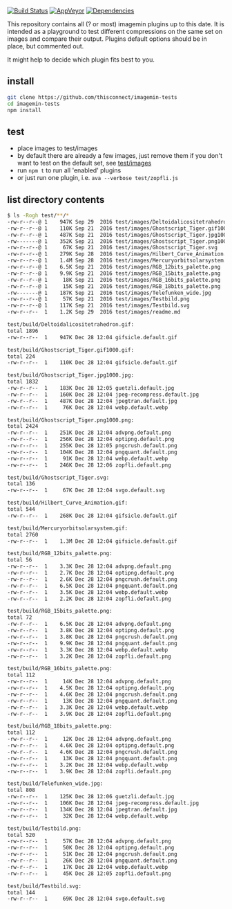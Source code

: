 [![Build Status](https://img.shields.io/travis/thisconnect/imagemin-tests/master.svg?style=flat-square&maxAge=1800)](https://travis-ci.org/thisconnect/imagemin-tests)
[![AppVeyor](https://img.shields.io/appveyor/ci/thisconnect/imagemin-tests/master.svg?style=flat-square&maxAge=1800)](https://ci.appveyor.com/project/thisconnect/imagemin-tests)
[![Dependencies](https://img.shields.io/david/thisconnect/imagemin-tests.svg?style=flat-square&maxAge=1800)](https://david-dm.org/thisconnect/imagemin-tests)

This repository contains all (? or most) imagemin plugins up to this date.
It is intended as a playground to test different
compressions on the same set on images and compare their output.
Plugins default options should be in place, but commented out.

It might help to decide which plugin fits best to you.


## install

```bash
git clone https://github.com/thisconnect/imagemin-tests
cd imagemin-tests
npm install
```


## test

- place images to test/images
- by default there are already a few images,
  just remove them if you don't want to test on the default set,
  see [test/images](https://github.com/thisconnect/imagemin-tests/tree/master/test/images)
- run `npm t` to run all 'enabled' plugins
- or just run one plugin, i.e. `ava --verbose test/zopfli.js`


## list directory contents


```bash
$ ls -Rogh test/**/*
-rw-r--r--@ 1    947K Sep 29  2016 test/images/Deltoidalicositetrahedron.gif
-rw-r--r--@ 1    110K Sep 21  2016 test/images/Ghostscript_Tiger.gif1000.gif
-rw-r--r--@ 1    487K Sep 21  2016 test/images/Ghostscript_Tiger.jpg1000.jpg
-rw-------@ 1    352K Sep 21  2016 test/images/Ghostscript_Tiger.png1000.png
-rw-r--r--@ 1     67K Sep 21  2016 test/images/Ghostscript_Tiger.svg
-rw-r--r--@ 1    279K Sep 28  2016 test/images/Hilbert_Curve_Animation.gif
-rw-r--r--@ 1    1.4M Sep 28  2016 test/images/Mercuryorbitsolarsystem.gif
-rw-r--r--@ 1    6.5K Sep 21  2016 test/images/RGB_12bits_palette.png
-rw-r--r--@ 1    9.9K Sep 21  2016 test/images/RGB_15bits_palette.png
-rw-r--r--@ 1     18K Sep 21  2016 test/images/RGB_16bits_palette.png
-rw-r--r--@ 1     15K Sep 21  2016 test/images/RGB_18bits_palette.png
-rw-------@ 1    187K Sep 21  2016 test/images/Telefunken_wide.jpg
-rw-r--r--@ 1     57K Sep 21  2016 test/images/Testbild.png
-rw-r--r--@ 1    117K Sep 21  2016 test/images/Testbild.svg
-rw-r--r--  1    1.2K Sep 29  2016 test/images/readme.md

test/build/Deltoidalicositetrahedron.gif:
total 1896
-rw-r--r--  1    947K Dec 28 12:04 gifsicle.default.gif

test/build/Ghostscript_Tiger.gif1000.gif:
total 224
-rw-r--r--  1    110K Dec 28 12:04 gifsicle.default.gif

test/build/Ghostscript_Tiger.jpg1000.jpg:
total 1832
-rw-r--r--  1    183K Dec 28 12:05 guetzli.default.jpg
-rw-r--r--  1    160K Dec 28 12:04 jpeg-recompress.default.jpg
-rw-r--r--  1    487K Dec 28 12:04 jpegtran.default.jpg
-rw-r--r--  1     76K Dec 28 12:04 webp.default.webp

test/build/Ghostscript_Tiger.png1000.png:
total 2424
-rw-r--r--  1    251K Dec 28 12:04 advpng.default.png
-rw-r--r--  1    256K Dec 28 12:04 optipng.default.png
-rw-r--r--  1    255K Dec 28 12:05 pngcrush.default.png
-rw-r--r--  1    104K Dec 28 12:04 pngquant.default.png
-rw-r--r--  1     91K Dec 28 12:04 webp.default.webp
-rw-r--r--  1    246K Dec 28 12:06 zopfli.default.png

test/build/Ghostscript_Tiger.svg:
total 136
-rw-r--r--  1     67K Dec 28 12:04 svgo.default.svg

test/build/Hilbert_Curve_Animation.gif:
total 544
-rw-r--r--  1    268K Dec 28 12:04 gifsicle.default.gif

test/build/Mercuryorbitsolarsystem.gif:
total 2760
-rw-r--r--  1    1.3M Dec 28 12:04 gifsicle.default.gif

test/build/RGB_12bits_palette.png:
total 56
-rw-r--r--  1    3.3K Dec 28 12:04 advpng.default.png
-rw-r--r--  1    2.7K Dec 28 12:04 optipng.default.png
-rw-r--r--  1    2.6K Dec 28 12:04 pngcrush.default.png
-rw-r--r--  1    6.5K Dec 28 12:04 pngquant.default.png
-rw-r--r--  1    3.5K Dec 28 12:04 webp.default.webp
-rw-r--r--  1    2.2K Dec 28 12:04 zopfli.default.png

test/build/RGB_15bits_palette.png:
total 72
-rw-r--r--  1    6.5K Dec 28 12:04 advpng.default.png
-rw-r--r--  1    3.8K Dec 28 12:04 optipng.default.png
-rw-r--r--  1    3.8K Dec 28 12:04 pngcrush.default.png
-rw-r--r--  1    9.9K Dec 28 12:04 pngquant.default.png
-rw-r--r--  1    3.3K Dec 28 12:04 webp.default.webp
-rw-r--r--  1    3.2K Dec 28 12:04 zopfli.default.png

test/build/RGB_16bits_palette.png:
total 112
-rw-r--r--  1     14K Dec 28 12:04 advpng.default.png
-rw-r--r--  1    4.5K Dec 28 12:04 optipng.default.png
-rw-r--r--  1    4.6K Dec 28 12:04 pngcrush.default.png
-rw-r--r--  1     13K Dec 28 12:04 pngquant.default.png
-rw-r--r--  1    3.3K Dec 28 12:04 webp.default.webp
-rw-r--r--  1    3.9K Dec 28 12:04 zopfli.default.png

test/build/RGB_18bits_palette.png:
total 112
-rw-r--r--  1     12K Dec 28 12:04 advpng.default.png
-rw-r--r--  1    4.6K Dec 28 12:04 optipng.default.png
-rw-r--r--  1    4.6K Dec 28 12:04 pngcrush.default.png
-rw-r--r--  1     13K Dec 28 12:04 pngquant.default.png
-rw-r--r--  1    3.2K Dec 28 12:04 webp.default.webp
-rw-r--r--  1    3.9K Dec 28 12:04 zopfli.default.png

test/build/Telefunken_wide.jpg:
total 808
-rw-r--r--  1    125K Dec 28 12:06 guetzli.default.jpg
-rw-r--r--  1    106K Dec 28 12:04 jpeg-recompress.default.jpg
-rw-r--r--  1    134K Dec 28 12:04 jpegtran.default.jpg
-rw-r--r--  1     32K Dec 28 12:04 webp.default.webp

test/build/Testbild.png:
total 520
-rw-r--r--  1     57K Dec 28 12:04 advpng.default.png
-rw-r--r--  1     50K Dec 28 12:04 optipng.default.png
-rw-r--r--  1     51K Dec 28 12:04 pngcrush.default.png
-rw-r--r--  1     26K Dec 28 12:04 pngquant.default.png
-rw-r--r--  1     17K Dec 28 12:04 webp.default.webp
-rw-r--r--  1     45K Dec 28 12:05 zopfli.default.png

test/build/Testbild.svg:
total 144
-rw-r--r--  1     69K Dec 28 12:04 svgo.default.svg
```
